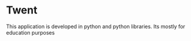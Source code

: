 # Twent
This application is developed in python and python libraries. Its mostly for education purposes

